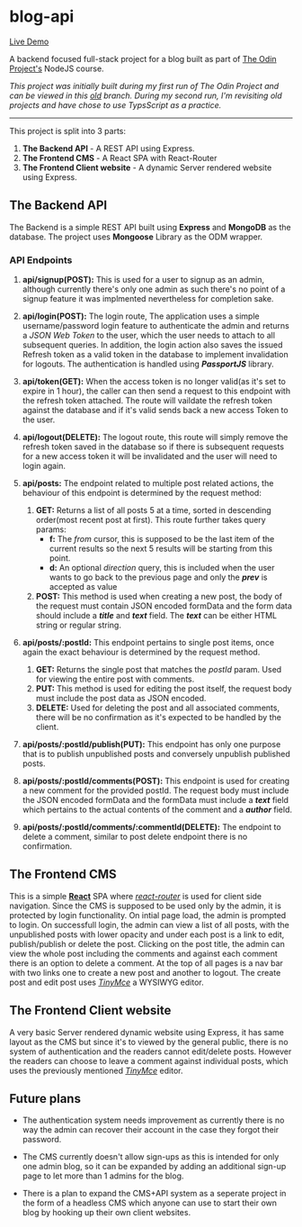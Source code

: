 # blog-api

[Live Demo](https://blog-client-os1y.onrender.com)

A backend focused full-stack project for a blog built as part of [The Odin Project's](https://www.theodinproject.com) NodeJS course.

_This project was initially built during my first run of The Odin Project and can be viewed in this [old](https://github.com/Ashish-Krishna-K/blog-api/tree/old) branch. During my second run, I'm revisiting old projects and have chose to use TypsScript as a practice._

---

This project is split into 3 parts:

1. **The Backend API** - A REST API using Express.
2. **The Frontend CMS** - A React SPA with React-Router
3. **The Frontend Client website** - A dynamic Server rendered website using Express.

## The Backend API

The Backend is a simple REST API built using **Express** and **MongoDB** as the database. The project uses **Mongoose** Library as the ODM wrapper.

### API Endpoints

1. **api/signup(POST):** This is used for a user to signup as an admin, although currently there's only one admin as such there's no point of a signup feature it was implmented nevertheless for completion sake.

2. **api/login(POST):** The login route, The application uses a simple username/password login feature to authenticate the admin and returns a _JSON Web Token_ to the user, which the user needs to attach to all subsequent queries.
   In addition, the login action also saves the issued Refresh token as a valid token in the database to implement invalidation for logouts. The authentication is handled using **_PassportJS_** library.

3. **api/token(GET):** When the access token is no longer valid(as it's set to expire in 1 hour), the caller can then send a request to this endpoint with the refresh token attached. The route will vaildate the refresh token against the database and if it's valid sends back a new access Token to the user.

4. **api/logout(DELETE):** The logout route, this route will simply remove the refresh token saved in the database so if there is subsequent requests for a new access token it will be invalidated and the user will need to login again.

5. **api/posts:** The endpoint related to multiple post related actions, the behaviour of this endpoint is determined by the request method:

   1. **GET:** Returns a list of all posts 5 at a time, sorted in descending order(most recent post at first). This route further takes query params:
      - **f:** The _from_ cursor, this is supposed to be the last item of the current results so the next 5 results will be starting from this point.
      - **d:** An optional _direction_ query, this is included when the user wants to go back to the previous page and only the **_prev_** is accepted as value
   2. **POST:** This method is used when creating a new post, the body of the request must contain JSON encoded formData and the form data should include a **_title_** and **_text_** field. The **_text_** can be either HTML string or regular string.

6. **api/posts/:postId:** This endpoint pertains to single post items, once again the exact behaviour is determined by the request method.

    1. **GET:** Returns the single post that matches the _postId_ param. Used for viewing the entire post with comments.
    2. **PUT:** This method is used for editing the post itself, the request body must include the post data as JSON encoded.
    3. **DELETE:** Used for deleting the post and all associated comments, there will be no confirmation as it's expected to be handled by the client.

7. **api/posts/:postId/publish(PUT):** This endpoint has only one purpose that is to publish unpublished posts and conversely unpublish published posts.

8. **api/posts/:postId/comments(POST):** This endpoint is used for creating a new comment for the provided postId. The request body must include the JSON encoded formData and the formData must include a **_text_** field which pertains to the actual contents of the comment and a **_author_** field.

9. **api/posts/:postId/comments/:commentId(DELETE):** The endpoint to delete a comment, similar to post delete endpoint there is no confirmation.

## The Frontend CMS

This is a simple [**React**](https://react.dev/) SPA where [_react-router_](https://reactrouter.com/en/main) is used for client side navigation. Since the CMS is supposed to be used only by the admin, it is protected by login functionality. On intial page load, the admin is prompted to login. On successfull login, the admin can view a list of all posts, with the unpublished posts with lower opacity and under each post is a link to edit, publish/publish or delete the post. Clicking on the post title, the admin can view the whole post including the comments and against each comment there is an option to delete a comment. At the top of all pages is a nav bar with two links one to create a new post and another to logout. The create post and edit post uses [_TinyMce_](https://tiny.cloud) a WYSIWYG editor.

## The Frontend Client website

A very basic Server rendered dynamic website using Express, it has same layout as the CMS but since it's to viewed by the general public, there is no system of authentication and the readers cannot edit/delete posts. However the readers can choose to leave a comment against individual posts, which uses the previously mentioned [_TinyMce_](https://tiny.cloud) editor.

## Future plans

- The authentication system needs improvement as currently there is no way the admin can recover their account in the case they forgot their password.

- The CMS currently doesn't allow sign-ups as this is intended for only one admin blog, so it can be expanded by adding an additional sign-up page to let more than 1 admins for the blog.

- There is a plan to expand the CMS+API system as a seperate project in the form of a headless CMS which anyone can use to start their own blog by hooking up their own client websites.
